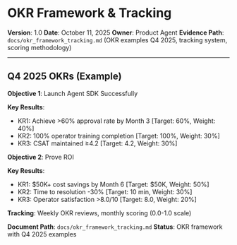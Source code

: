 # OKR Framework & Tracking

**Version**: 1.0
**Date**: October 11, 2025
**Owner**: Product Agent
**Evidence Path**: `docs/okr_framework_tracking.md` (OKR examples Q4 2025, tracking system, scoring methodology)

---

## Q4 2025 OKRs (Example)

**Objective 1**: Launch Agent SDK Successfully

**Key Results**:

- KR1: Achieve >60% approval rate by Month 3 [Target: 60%, Weight: 40%]
- KR2: 100% operator training completion [Target: 100%, Weight: 30%]
- KR3: CSAT maintained ≥4.2 [Target: 4.2, Weight: 30%]

**Objective 2**: Prove ROI

**Key Results**:

- KR1: $50K+ cost savings by Month 6 [Target: $50K, Weight: 50%]
- KR2: Time to resolution -30% [Target: 10 min, Weight: 30%]
- KR3: Operator satisfaction >8.0/10 [Target: 8.0, Weight: 20%]

**Tracking**: Weekly OKR reviews, monthly scoring (0.0-1.0 scale)

**Document Path**: `docs/okr_framework_tracking.md`
**Status**: OKR framework with Q4 2025 examples
